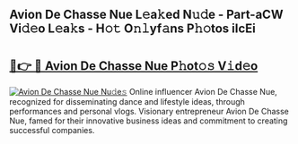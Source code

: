 ## Avion De Chasse Nue L𝚎a𝚔ed N𝚞𝚍e - Part-aCW Vi𝚍𝚎o L𝚎a𝚔s - H𝚘𝚝 O𝚗𝚕yf𝚊ns P𝚑𝚘tos iIcEi

# <h2><a href="http://kfe8h5n.oniu.top/?m=Avion+De+Chasse+Nue">🔗👉 🔴 Avion De Chasse Nue P𝚑ot𝚘𝚜 V𝚒d𝚎o</a></h2>

[![Avion De Chasse Nue Nu𝚍e𝚜](https://i.imgur.com/0qMVB7G.gif)](http://kfe8h5n.oniu.top/?m=Avion+De+Chasse+Nue)
Online influencer Avion De Chasse Nue, recognized for disseminating dance and lifestyle ideas, through performances and personal vlogs. Visionary entrepreneur Avion De Chasse Nue, famed for their innovative business ideas and commitment to creating successful companies.  
